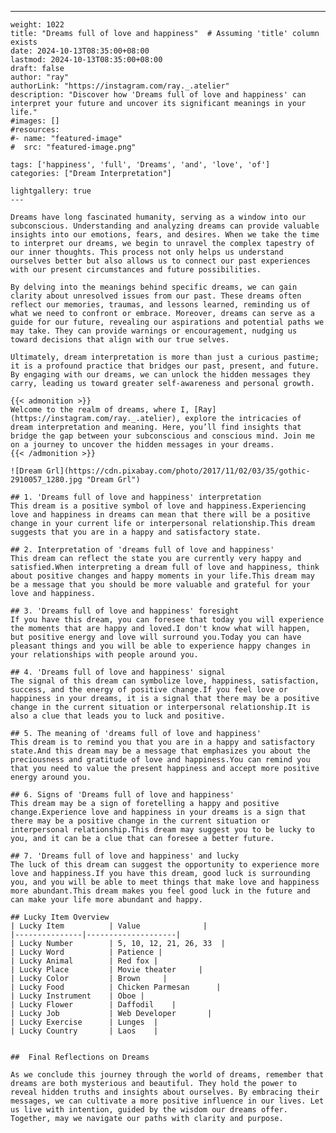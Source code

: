 ---
    weight: 1022
    title: "Dreams full of love and happiness"  # Assuming 'title' column exists
    date: 2024-10-13T08:35:00+08:00
    lastmod: 2024-10-13T08:35:00+08:00
    draft: false
    author: "ray"
    authorLink: "https://instagram.com/ray._.atelier"
    description: "Discover how 'Dreams full of love and happiness' can interpret your future and uncover its significant meanings in your life."
    #images: []
    #resources:
    #- name: "featured-image"
    #  src: "featured-image.png"
    
    tags: ['happiness', 'full', 'Dreams', 'and', 'love', 'of']
    categories: ["Dream Interpretation"]
    
    lightgallery: true
    ---
    
    Dreams have long fascinated humanity, serving as a window into our subconscious. Understanding and analyzing dreams can provide valuable insights into our emotions, fears, and desires. When we take the time to interpret our dreams, we begin to unravel the complex tapestry of our inner thoughts. This process not only helps us understand ourselves better but also allows us to connect our past experiences with our present circumstances and future possibilities.
    
    By delving into the meanings behind specific dreams, we can gain clarity about unresolved issues from our past. These dreams often reflect our memories, traumas, and lessons learned, reminding us of what we need to confront or embrace. Moreover, dreams can serve as a guide for our future, revealing our aspirations and potential paths we may take. They can provide warnings or encouragement, nudging us toward decisions that align with our true selves.
    
    Ultimately, dream interpretation is more than just a curious pastime; it is a profound practice that bridges our past, present, and future. By engaging with our dreams, we can unlock the hidden messages they carry, leading us toward greater self-awareness and personal growth.
    
    {{< admonition >}}
    Welcome to the realm of dreams, where I, [Ray](https://instagram.com/ray._.atelier), explore the intricacies of dream interpretation and meaning. Here, you’ll find insights that bridge the gap between your subconscious and conscious mind. Join me on a journey to uncover the hidden messages in your dreams.
    {{< /admonition >}}
    
    ![Dream Grl](https://cdn.pixabay.com/photo/2017/11/02/03/35/gothic-2910057_1280.jpg "Dream Grl")
    
    ## 1. 'Dreams full of love and happiness' interpretation
    This dream is a positive symbol of love and happiness.Experiencing love and happiness in dreams can mean that there will be a positive change in your current life or interpersonal relationship.This dream suggests that you are in a happy and satisfactory state.
    
    ## 2. Interpretation of 'dreams full of love and happiness'
    This dream can reflect the state you are currently very happy and satisfied.When interpreting a dream full of love and happiness, think about positive changes and happy moments in your life.This dream may be a message that you should be more valuable and grateful for your love and happiness.
    
    ## 3. 'Dreams full of love and happiness' foresight
    If you have this dream, you can foresee that today you will experience the moments that are happy and loved.I don't know what will happen, but positive energy and love will surround you.Today you can have pleasant things and you will be able to experience happy changes in your relationships with people around you.
    
    ## 4. 'Dreams full of love and happiness' signal
    The signal of this dream can symbolize love, happiness, satisfaction, success, and the energy of positive change.If you feel love or happiness in your dreams, it is a signal that there may be a positive change in the current situation or interpersonal relationship.It is also a clue that leads you to luck and positive.
    
    ## 5. The meaning of 'dreams full of love and happiness'
    This dream is to remind you that you are in a happy and satisfactory state.And this dream may be a message that emphasizes you about the preciousness and gratitude of love and happiness.You can remind you that you need to value the present happiness and accept more positive energy around you.
    
    ## 6. Signs of 'Dreams full of love and happiness'
    This dream may be a sign of foretelling a happy and positive change.Experience love and happiness in your dreams is a sign that there may be a positive change in the current situation or interpersonal relationship.This dream may suggest you to be lucky to you, and it can be a clue that can foresee a better future.
    
    ## 7. 'Dreams full of love and happiness' and lucky
    The luck of this dream can suggest the opportunity to experience more love and happiness.If you have this dream, good luck is surrounding you, and you will be able to meet things that make love and happiness more abundant.This dream makes you feel good luck in the future and can make your life more abundant and happy.
    
    ## Lucky Item Overview
    | Lucky Item          | Value              |
    |---------------|--------------------|
    | Lucky Number        | 5, 10, 12, 21, 26, 33  |
    | Lucky Word          | Patience |
    | Lucky Animal        | Red fox |
    | Lucky Place         | Movie theater     |
    | Lucky Color         | Brown     |
    | Lucky Food          | Chicken Parmesan      |
    | Lucky Instrument    | Oboe |
    | Lucky Flower        | Daffodil    |
    | Lucky Job           | Web Developer       |
    | Lucky Exercise      | Lunges  |
    | Lucky Country       | Laos    |
    
    
    ##  Final Reflections on Dreams
    
    As we conclude this journey through the world of dreams, remember that dreams are both mysterious and beautiful. They hold the power to reveal hidden truths and insights about ourselves. By embracing their messages, we can cultivate a more positive influence in our lives. Let us live with intention, guided by the wisdom our dreams offer. Together, may we navigate our paths with clarity and purpose.
    